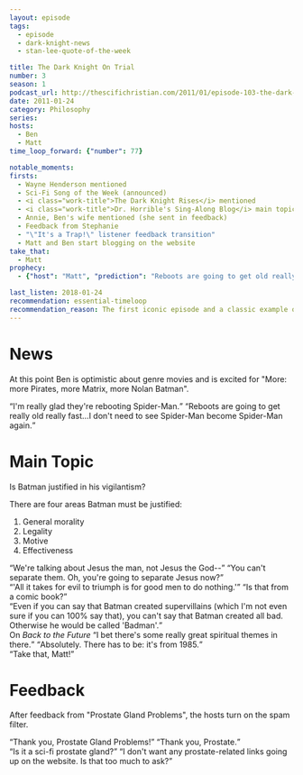 ```yaml
---
layout: episode
tags:
  - episode
  - dark-knight-news 
  - stan-lee-quote-of-the-week

title: The Dark Knight On Trial
number: 3
season: 1
podcast_url: http://thescifichristian.com/2011/01/episode-103-the-dark-knight-on-trial/
date: 2011-01-24
category: Philosophy
series: 
hosts:
  - Ben
  - Matt
time_loop_forward: {"number": 77}

notable_moments:
firsts:
  - Wayne Henderson mentioned
  - Sci-Fi Song of the Week (announced)
  - <i class="work-title">The Dark Knight Rises</i> mentioned
  - <i class="work-title">Dr. Horrible's Sing-Along Blog</i> main topic transition
  - Annie, Ben's wife mentioned (she sent in feedback)
  - Feedback from Stephanie
  - "\"It's a Trap!\" listener feedback transition"
  - Matt and Ben start blogging on the website
take_that:
  - Matt
prophecy: 
  - {"host": "Matt", "prediction": "Reboots are going to get old really fast.", "veracity": true, "comments": "There will be entire episodes of Ben complaining about reboots."}

last_listen: 2018-01-24
recommendation: essential-timeloop
recommendation_reason: The first iconic episode and a classic example of the intersection between pop culture and Christianity that the SFC does so well.
---
```

# News
At this point Ben is optimistic about genre movies and is excited for "More: more Pirates, more Matrix, more Nolan Batman".

<div class="quote">
<q class="ben">I'm really glad they're rebooting Spider-Man.</q>
<q class="matt">Reboots are going to get really old really fast...I don't need to see Spider-Man become Spider-Man again.</q>
</div>



# Main Topic
Is Batman justified in his vigilantism?

There are four areas Batman must be justified:

1. General morality
2. Legality
3. Motive
4. Effectiveness

<div class="quote">
<q class="ben">We're talking about Jesus the man, not Jesus the God--</q>
<q class="matt">You can't separate them. Oh, you're going to separate Jesus now?</q>
</div>

<div class="quote">
<q class="ben">'All it takes for evil to triumph is for good men to do nothing.'</q>
<q class="matt">Is that from a comic book?</q>
</div>

<div class="quote">
<q class="matt">Even if you can say that Batman created supervillains (which I'm not even sure if you can 100% say that), you can't say that Batman created all bad. Otherwise he would be called 'Badman'.</q>
</div>

<div class="quote">
<span class="quote-context is-size-6">On <i class="work-title">Back to the Future</i></span>
<q class="ben">I bet there's some really great spiritual themes in there.</q>
<q class="matt">Absolutely. There has to be: it's from 1985.</q>
</div>

<div class="quote">
<q class="ben">Take that, Matt!</q>
</div>



# Feedback
After feedback from "Prostate Gland Problems", the hosts turn on the spam filter.

<div class="quote">
<q class="ben">Thank you, Prostate Gland Problems!</q>
<q class="matt">Thank you, Prostate.</q>
</div>

<div class="quote">
<q class="matt">Is it a sci-fi prostate gland?</q>
<q class="ben">I don't want any prostate-related links going up on the website. Is that too much to ask?</q>
</div>